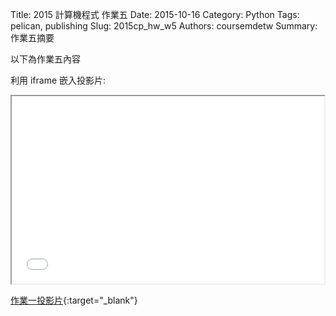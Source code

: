 Title: 2015 計算機程式 作業五
Date: 2015-10-16
Category: Python
Tags: pelican, publishing
Slug: 2015cp_hw_w5
Authors: coursemdetw
Summary: 作業五摘要

以下為作業五內容

利用 iframe 嵌入投影片:

<iframe src="40423229_cp_w5_p.html" width="500" height="300"></iframe>

[作業一投影片](40423229_cp_w5_p.html){:target="_blank"}

